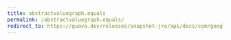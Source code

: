 ```yaml
---
title: abstractvaluegraph.equals
permalink: /abstractvaluegraph.equals/
redirect_to: https://guava.dev/releases/snapshot-jre/api/docs/com/google/common/graph/AbstractValueGraph.html#equals-java.lang.Object-
---
```

